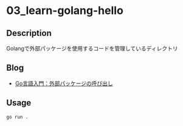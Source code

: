 # 03_learn-golang-hello

## Description

Golangで外部パッケージを使用するコードを管理しているディレクトリ

## Blog

- [Go言語入門：外部パッケージの呼び出し](https://yossi-note.com/go_calling_external_packages/)

## Usage

```sh
go run .
```
